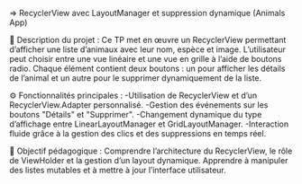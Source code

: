 => RecyclerView avec LayoutManager et suppression dynamique (Animals App)

🧩 Description du projet :
Ce TP met en œuvre un RecyclerView permettant d’afficher une liste d’animaux avec leur nom, espèce et image. L’utilisateur peut choisir entre une vue linéaire et une vue en grille à l’aide de boutons radio. Chaque élément contient deux boutons : un pour afficher les détails de l’animal et un autre pour le supprimer dynamiquement de la liste.

⚙️ Fonctionnalités principales :
-Utilisation de RecyclerView et d’un RecyclerView.Adapter personnalisé.
-Gestion des événements sur les boutons "Détails" et "Supprimer".
-Changement dynamique du type d’affichage entre LinearLayoutManager et GridLayoutManager.
-Interaction fluide grâce à la gestion des clics et des suppressions en temps réel.

🧠 Objectif pédagogique :
Comprendre l’architecture du RecyclerView, le rôle de ViewHolder et la gestion d’un layout dynamique. Apprendre à manipuler des listes mutables et à mettre à jour l’interface utilisateur.

